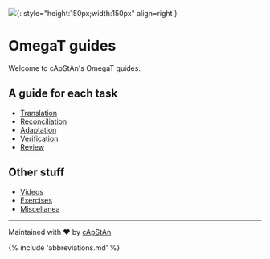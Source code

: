 <!-- # Contents -->

![](https://s3.amazonaws.com/media-p.slid.es/uploads/1129410/images/9336786/omt3d_256_2.png){: style="height:150px;width:150px" align=right }

# OmegaT guides

Welcome to cApStAn's OmegaT guides.



## A guide for each task
+ [Translation](translation/)
+ [Reconciliation](reconciliation/)
+ [Adaptation](adaptation/)
+ [Verification](verification/)
+ [Review](review/)

## Other stuff
+ [Videos](misc/videos.md)
+ [Exercises](exercises/)
+ [Miscellanea](misc/)

<!-- @todo add the rest of misc articles -->

<!-- + [Quick walkthrough (reconciliation)](sp-guides/tec-cb-ome-wlk-thr.md) -->
<!-- + [Tags](misc/tags) -->

<!--
# Translation
+ [Translation (one page)](tec-cb-ome-tra.md)
+ [Translation (navigation)](translation/index.md)

# Reconciliation
+ [Reconciliation (one page)](tec-cb-ome-rec.md) -->
<!-- + [Reconciliation (navigation)](reconciliation/.md) -->


<!--
*👍*{ .thumb-up } **Recommended**

*👎*{ .thumb-down } **Not recommended**
-->

<!-- same as :fontawesome-regular-thumbs-down:
	:octicons-heart-fill-24:{ .heart }
-->

---

Maintained with ❤ by [cApStAn](https://www.capstan.be)

{% include 'abbreviations.md' %}




